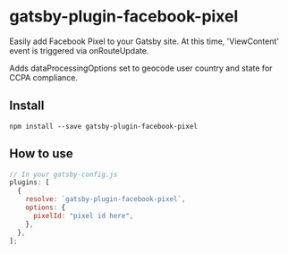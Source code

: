 # gatsby-plugin-facebook-pixel

Easily add Facebook Pixel to your Gatsby site. At this time, 'ViewContent' event is triggered via onRouteUpdate.

Adds dataProcessingOptions set to geocode user country and state for CCPA compliance.

## Install

`npm install --save gatsby-plugin-facebook-pixel`

## How to use

```javascript
// In your gatsby-config.js
plugins: [
  {
    resolve: `gatsby-plugin-facebook-pixel`,
    options: {
      pixelId: "pixel id here",
    },
  },
];
```
